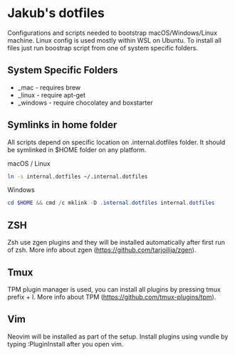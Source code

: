 # Jakub's dotfiles

Configurations and scripts needed to bootstrap macOS/Windows/Linux machine. Linux config is used mostly within WSL on Ubuntu. 
To install all files just run boostrap script from one of system specific folders.


## System Specific Folders

* \_mac - requires brew
* \_linux - require apt-get
* \_windows - require chocolatey and boxstarter


## Symlinks in home folder

All scripts depend on specific location on .internal.dotfiles folder. It should be symlinked in $HOME folder on any platform.

macOS / Linux
````bash
ln -s internal.dotfiles ~/.internal.dotfiles
````

Windows
````powershell
cd $HOME && cmd /c mklink -D .internal.dotfiles internal.dotfiles
````

## ZSH

Zsh use zgen plugins and they will be installed automatically after first run of zsh. More info about zgen (https://github.com/tarjoilija/zgen).


## Tmux

TPM plugin manager is used, you can install all plugins by pressing tmux prefix + I. More info about TPM (https://github.com/tmux-plugins/tpm).


## Vim

Neovim will be installed as part of the setup. Install plugins using vundle by typing :PluginInstall after you open vim.
